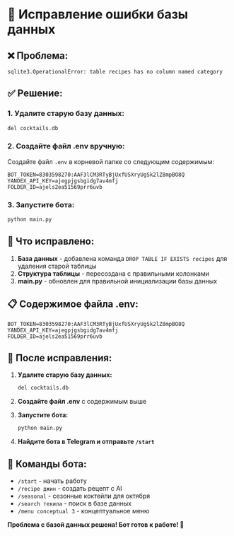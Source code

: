 # 🔧 Исправление ошибки базы данных

## ❌ Проблема:
```
sqlite3.OperationalError: table recipes has no column named category
```

## ✅ Решение:

### 1. Удалите старую базу данных:
```bash
del cocktails.db
```

### 2. Создайте файл .env вручную:
Создайте файл `.env` в корневой папке со следующим содержимым:

```env
BOT_TOKEN=8303598270:AAF3lCM3RTyBjUxfUSXryUgSk2lZ8mpBO8Q
YANDEX_API_KEY=ajegpjgsbgidg7av4mfj
FOLDER_ID=ajels2ea51569prr6uvb
```

### 3. Запустите бота:
```bash
python main.py
```

## 🔧 Что исправлено:

1. **База данных** - добавлена команда `DROP TABLE IF EXISTS recipes` для удаления старой таблицы
2. **Структура таблицы** - пересоздана с правильными колонками
3. **main.py** - обновлен для правильной инициализации базы данных

## 📋 Содержимое файла .env:
```env
BOT_TOKEN=8303598270:AAF3lCM3RTyBjUxfUSXryUgSk2lZ8mpBO8Q
YANDEX_API_KEY=ajegpjgsbgidg7av4mfj
FOLDER_ID=ajels2ea51569prr6uvb
```

## 🚀 После исправления:

1. **Удалите старую базу данных:**
   ```bash
   del cocktails.db
   ```

2. **Создайте файл .env** с содержимым выше

3. **Запустите бота:**
   ```bash
   python main.py
   ```

4. **Найдите бота в Telegram и отправьте `/start`**

## 🎯 Команды бота:
- `/start` - начать работу
- `/recipe джин` - создать рецепт с AI
- `/seasonal` - сезонные коктейли для октября
- `/search текила` - поиск в базе данных
- `/menu conceptual 3` - концептуальное меню

**Проблема с базой данных решена! Бот готов к работе! 🍹**



